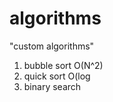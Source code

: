 # algorithms
"custom algorithms"
1) bubble sort O(N^2) 
2) quick sort O(log        
3) binary search       
                 
            
   
   
    
  
 
    
   
  
  
